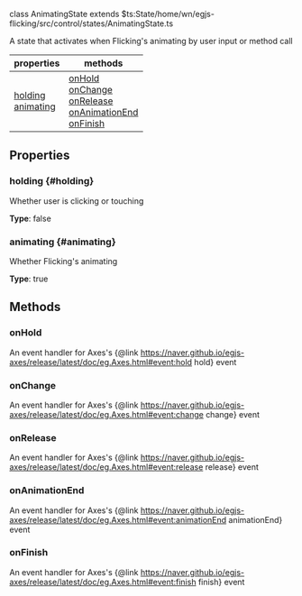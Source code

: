 
class AnimatingState extends $ts:State<file>/home/wn/egjs-flicking/src/control/states/AnimatingState.ts</file>

A state that activates when Flicking's animating by user input or method call

|properties|methods|
|---|---|
|[holding](#holding)<br/>[animating](#animating)|[onHold](#onHold)<br/>[onChange](#onChange)<br/>[onRelease](#onRelease)<br/>[onAnimationEnd](#onAnimationEnd)<br/>[onFinish](#onFinish)|



## Properties

### holding {#holding}
Whether user is clicking or touching


**Type**: false




### animating {#animating}
Whether Flicking's animating


**Type**: true




## Methods

### onHold
An event handler for Axes's {@link https://naver.github.io/egjs-axes/release/latest/doc/eg.Axes.html#event:hold hold} event







### onChange
An event handler for Axes's {@link https://naver.github.io/egjs-axes/release/latest/doc/eg.Axes.html#event:change change} event







### onRelease
An event handler for Axes's {@link https://naver.github.io/egjs-axes/release/latest/doc/eg.Axes.html#event:release release} event







### onAnimationEnd
An event handler for Axes's {@link https://naver.github.io/egjs-axes/release/latest/doc/eg.Axes.html#event:animationEnd animationEnd} event







### onFinish
An event handler for Axes's {@link https://naver.github.io/egjs-axes/release/latest/doc/eg.Axes.html#event:finish finish} event








